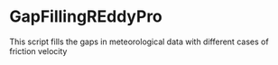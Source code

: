 # GapFillingREddyPro
This script fills the gaps in meteorological data with different cases of friction velocity
